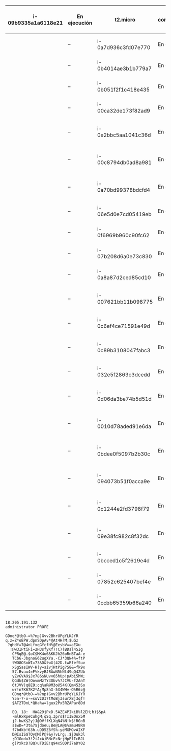 | i-09b9335a1a6118e21 	|  En ejecución  	| t2.micro            	|  2/2 comprobaciones superadas 	| Sin alarmas 	| us-east-1d                    	| ec2-18-205-191-132.compute-1.amazonaws.com 	| 18.205.191.132 	| –                                          	| –              	| disabled 	| WinServer 	| llavesita 	| 2020/11/04 10:02 GMT-8 	|           	|                        	|
|---------------------	|----------------	|---------------------	|-------------------------------	|-------------	|-------------------------------	|--------------------------------------------	|----------------	|--------------------------------------------	|----------------	|----------	|-----------	|-----------	|------------------------	|-----------	|------------------------	|
|                     	| –              	| i-0a7d936c3fd07e770 	|  En ejecución                 	| t2.micro    	|  2/2 comprobaciones superadas 	| Sin alarmas                                	| us-east-1d     	| ec2-34-201-73-31.compute-1.amazonaws.com   	| 34.201.73.31   	| –        	| –         	| disabled  	| WinServer              	| llavesita 	| 2020/11/04 10:02 GMT-8 	|
|                     	| –              	| i-0b4014ae3b1b779a7 	|  En ejecución                 	| t2.micro    	|  2/2 comprobaciones superadas 	| Sin alarmas                                	| us-east-1d     	| ec2-3-84-119-98.compute-1.amazonaws.com    	| 3.84.119.98    	| –        	| –         	| disabled  	| WinServer              	| llavesita 	| 2020/11/04 10:02 GMT-8 	|
|                     	| –              	| i-0b051f2f1c418e435 	|  En ejecución                 	| t2.micro    	|  2/2 comprobaciones superadas 	| Sin alarmas                                	| us-east-1d     	| ec2-3-86-93-43.compute-1.amazonaws.com     	| 3.86.93.43     	| –        	| –         	| disabled  	| WinServer              	| llavesita 	| 2020/11/04 10:02 GMT-8 	|
|                     	| –              	| i-00ca32de173f82ad9 	|  En ejecución                 	| t2.micro    	|  2/2 comprobaciones superadas 	| Sin alarmas                                	| us-east-1d     	| ec2-3-80-200-116.compute-1.amazonaws.com   	| 3.80.200.116   	| –        	| –         	| disabled  	| WinServer              	| llavesita 	| 2020/11/04 10:02 GMT-8 	|
|                     	| –              	| i-0e2bbc5aa1041c36d 	|  En ejecución                 	| t2.micro    	|  2/2 comprobaciones superadas 	| Sin alarmas                                	| us-east-1d     	| ec2-54-173-173-240.compute-1.amazonaws.com 	| 54.173.173.240 	| –        	| –         	| disabled  	| WinServer              	| llavesita 	| 2020/11/04 10:02 GMT-8 	|
|                     	| –              	| i-00c8794db0ad8a981 	|  En ejecución                 	| t2.micro    	|  2/2 comprobaciones superadas 	| Sin alarmas                                	| us-east-1d     	| ec2-18-233-159-54.compute-1.amazonaws.com  	| 18.233.159.54  	| –        	| –         	| disabled  	| WinServer              	| llavesita 	| 2020/11/04 10:02 GMT-8 	|
|                     	| –              	| i-0a70bd99378bdcfd4 	|  En ejecución                 	| t2.micro    	|  2/2 comprobaciones superadas 	| Sin alarmas                                	| us-east-1d     	| ec2-34-205-127-36.compute-1.amazonaws.com  	| 34.205.127.36  	| –        	| –         	| disabled  	| WinServer              	| llavesita 	| 2020/11/04 10:02 GMT-8 	|
|                     	| –              	| i-06e5d0e7cd05419eb 	|  En ejecución                 	| t2.micro    	|  2/2 comprobaciones superadas 	| Sin alarmas                                	| us-east-1d     	| ec2-3-80-211-117.compute-1.amazonaws.com   	| 3.80.211.117   	| –        	| –         	| disabled  	| WinServer              	| llavesita 	| 2020/11/04 10:02 GMT-8 	|
|                     	| –              	| i-0f6969b960c90fc62 	|  En ejecución                 	| t2.micro    	|  2/2 comprobaciones superadas 	| Sin alarmas                                	| us-east-1d     	| ec2-3-84-62-60.compute-1.amazonaws.com     	| 3.84.62.60     	| –        	| –         	| disabled  	| WinServer              	| llavesita 	| 2020/11/04 10:02 GMT-8 	|
|                     	| –              	| i-07b208d6a0e73c830 	|  En ejecución                 	| t2.micro    	|  2/2 comprobaciones superadas 	| Sin alarmas                                	| us-east-1d     	| ec2-3-84-150-238.compute-1.amazonaws.com   	| 3.84.150.238   	| –        	| –         	| disabled  	| WinServer              	| llavesita 	| 2020/11/04 10:02 GMT-8 	|
|                     	| –              	| i-0a8a87d2ced85cd10 	|  En ejecución                 	| t2.micro    	|  2/2 comprobaciones superadas 	| Sin alarmas                                	| us-east-1d     	| ec2-3-83-159-148.compute-1.amazonaws.com   	| 3.83.159.148   	| –        	| –         	| disabled  	| WinServer              	| llavesita 	| 2020/11/04 10:02 GMT-8 	|
|                     	| –              	| i-007621bb11b098775 	|  En ejecución                 	| t2.micro    	|  2/2 comprobaciones superadas 	| Sin alarmas                                	| us-east-1d     	| ec2-35-175-137-149.compute-1.amazonaws.com 	| 35.175.137.149 	| –        	| –         	| disabled  	| WinServer              	| llavesita 	| 2020/11/04 10:02 GMT-8 	|
|                     	| –              	| i-0c6ef4ce71591e49d 	|  En ejecución                 	| t2.micro    	|  2/2 comprobaciones superadas 	| Sin alarmas                                	| us-east-1d     	| ec2-3-86-179-135.compute-1.amazonaws.com   	| 3.86.179.135   	| –        	| –         	| disabled  	| WinServer              	| llavesita 	| 2020/11/04 10:02 GMT-8 	|
|                     	| –              	| i-0c89b3108047fabc3 	|  En ejecución                 	| t2.micro    	|  2/2 comprobaciones superadas 	| Sin alarmas                                	| us-east-1d     	| ec2-54-159-157-93.compute-1.amazonaws.com  	| 54.159.157.93  	| –        	| –         	| disabled  	| WinServer              	| llavesita 	| 2020/11/04 10:02 GMT-8 	|
|                     	| –              	| i-032e5f2863c3dcedd 	|  En ejecución                 	| t2.micro    	|  2/2 comprobaciones superadas 	| Sin alarmas                                	| us-east-1d     	| ec2-54-173-46-77.compute-1.amazonaws.com   	| 54.173.46.77   	| –        	| –         	| disabled  	| WinServer              	| llavesita 	| 2020/11/04 10:02 GMT-8 	|
|                     	| –              	| i-0d06da3be74b5d51d 	|  En ejecución                 	| t2.micro    	|  2/2 comprobaciones superadas 	| Sin alarmas                                	| us-east-1d     	| ec2-18-234-222-218.compute-1.amazonaws.com 	| 18.234.222.218 	| –        	| –         	| disabled  	| WinServer              	| llavesita 	| 2020/11/04 10:02 GMT-8 	|
|                     	| –              	| i-0010d78aded91e6da 	|  En ejecución                 	| t2.micro    	|  2/2 comprobaciones superadas 	| Sin alarmas                                	| us-east-1d     	| ec2-35-175-243-90.compute-1.amazonaws.com  	| 35.175.243.90  	| –        	| –         	| disabled  	| WinServer              	| llavesita 	| 2020/11/04 10:02 GMT-8 	|
|                     	| –              	| i-0bdee0f5097b2b30c 	|  En ejecución                 	| t2.micro    	|  2/2 comprobaciones superadas 	| Sin alarmas                                	| us-east-1d     	| ec2-52-23-209-73.compute-1.amazonaws.com   	| 52.23.209.73   	| –        	| –         	| disabled  	| WinServer              	| llavesita 	| 2020/11/04 10:02 GMT-8 	|
|                     	| –              	| i-094073b51f0acca9e 	|  En ejecución                 	| t2.micro    	|  2/2 comprobaciones superadas 	| Sin alarmas                                	| us-east-1d     	| ec2-34-226-148-18.compute-1.amazonaws.com  	| 34.226.148.18  	| –        	| –         	| disabled  	| WinServer              	| llavesita 	| 2020/11/04 10:02 GMT-8 	|
|                     	| –              	| i-0c1244e2fd3798f79 	|  En ejecución                 	| t2.micro    	|  2/2 comprobaciones superadas 	| Sin alarmas                                	| us-east-1d     	| ec2-54-227-216-205.compute-1.amazonaws.com 	| 54.227.216.205 	| –        	| –         	| disabled  	| WinServer              	| llavesita 	| 2020/11/04 10:02 GMT-8 	|
|                     	| –              	| i-09e38fc982c8f32dc 	|  En ejecución                 	| t2.micro    	|  2/2 comprobaciones superadas 	| Sin alarmas                                	| us-east-1d     	| ec2-52-91-248-206.compute-1.amazonaws.com  	| 52.91.248.206  	| –        	| –         	| disabled  	| WinServer              	| llavesita 	| 2020/11/04 10:02 GMT-8 	|
|                     	| –              	| i-0bcced1c5f2619e4d 	|  En ejecución                 	| t2.micro    	|  2/2 comprobaciones superadas 	| Sin alarmas                                	| us-east-1d     	| ec2-3-83-157-118.compute-1.amazonaws.com   	| 3.83.157.118   	| –        	| –         	| disabled  	| WinServer              	| llavesita 	| 2020/11/04 10:02 GMT-8 	|
|                     	| –              	| i-07852c625407bef4e 	|  En ejecución                 	| t2.micro    	|  2/2 comprobaciones superadas 	| Sin alarmas                                	| us-east-1d     	| ec2-18-206-91-68.compute-1.amazonaws.com   	| 18.206.91.68   	| –        	| –         	| disabled  	| WinServer              	| llavesita 	| 2020/11/04 10:02 GMT-8 	|
|                     	| –              	| i-0ccbb65359b66a240 	|  En ejecución                 	| t2.micro    	|  2/2 comprobaciones superadas 	| Sin alarmas                                	| us-east-1d     	| ec2-34-238-240-0.compute-1.amazonaws.com   	| 34.238.240.0   	| –        	| –         	| disabled  	| WinServer              	| llavesita 	| 2020/11/04 10:02 GMT   	|
```

18.205.191.132
administrator PROFE

GDnq*@tbO-=%?np)Gvv2BhrUPgYLKJYR
q.z=Z*oEPW.dpnSDpAv*@At4HrM;$uGz
 ?gHdf=7@4nLfxqGYcfH%@EesbV==aEXu
  !@w3IPtiFi=2H3sfyKf)!C)(BDsl4SIg
   CPRqE@.$oC$MK4o6&KKJh26oRnBTaA-e
   TCbG-Jbgno&62ugXYa.-CJ*3QN4%=ftP
   tWO8OSoWI=73&D&twG(42D.twRfefSuv
   xSgSasIWV-H(y=sivjHtPig?S8&=fk9x
   57.Bvau4=F%kvyBJBAwN5hNt49qQ4ZUb
   yZvGVA9$Jx786$NUvv65hUp!pAbi5hW;
   QGdk$ZW(OovmMzTY3Obv%?JCVU-f2AnT
   6tJVV)q8E9;cq%aR@M3o@54K(Qm453So
   wr!n?K67K2*A;Mp8hX-5X4WHv-O%R6z@
   GDnq*@tbO-=%?np)Gvv2BhrUPgYLKJYR
   Y5n-7-o-=suVzDI7tMoBj3surX8j3qf!
   $AT2TDnL*QHa%w=lgux2Px5RZAPar8Dd
   
   EQ. 18:  HW&29jPxD.5AZE4PIkiB%l2EH;b)$&pA
   -mlHxRpeCuhgM;qSq.3prs$TIIEOnx5M
   j?-hwX$2y)J@9VffKLXqN4%N!k$!RGnB
   s$wD=*3t&7$jdoeu;Be@LA@$%amu48Rm
   f7bdkb!63h.uDD5Z6fS%-yeMGMOvAIXF
   D@IsIS$TOy@M)P@?&y)vLrg;.$jOuk3l
   ;DJGodu3!2iJxA)BNcFcNrjHpPfIcRJL
   g)PxkcD?BQ)uTDiE!q94x5ODPi7aDYO2
   
   
   
```
   
